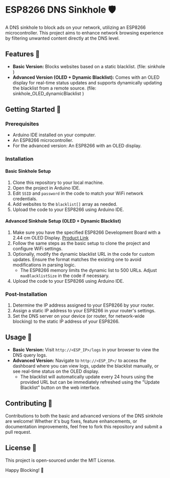 # ESP8266 DNS Sinkhole 🛡️

A DNS sinkhole to block ads on your network, utilizing an ESP8266 microcontroller. This project aims to enhance network browsing experience by filtering unwanted content directly at the DNS level.

## Features 🌟

- **Basic Version:** Blocks websites based on a static blacklist. (file: sinkhole )
- **Advanced Version (OLED + Dynamic Blacklist):** Comes with an OLED display for real-time status updates and supports dynamically updating the blacklist from a remote source. (file: sinkhole_OLED_dynamicBlacklist )

## Getting Started 🚀

### Prerequisites

- Arduino IDE installed on your computer.
- An ESP8266 microcontroller.
- For the advanced version: An ESP8266 with an OLED display.

### Installation

#### Basic Sinkhole Setup

1. Clone this repository to your local machine.
2. Open the project in Arduino IDE.
3. Edit `SSID` and `password` in the code to match your WiFi network credentials.
4. Add websites to the `blacklist[]` array as needed.
5. Upload the code to your ESP8266 using Arduino IDE.

#### Advanced Sinkhole Setup (OLED + Dynamic Blacklist)

1. Make sure you have the specified ESP8266 Development Board with a 2.44 cm OLED Display. [Product Link](https://www.temu.com/esp8266-development-board-with-0-96-inch-oled-display-ch340-driver-esp-12e-wifi-wireless-module-and-micro-usb-works-great-for-arduino-ide-micropython-programming-pin-header-soldered-g-601099516598039.html)
2. Follow the same steps as the basic setup to clone the project and configure WiFi settings.
3. Optionally, modify the dynamic blacklist URL in the code for custom updates. Ensure the format matches the existing one to avoid modifications in parsing logic.
   - The ESP8266 memory limits the dynamic list to 500 URLs. Adjust `maxBlacklistSize` in the code if necessary.
4. Upload the code to your ESP8266 using Arduino IDE.

### Post-Installation

1. Determine the IP address assigned to your ESP8266 by your router.
2. Assign a static IP address to your ESP8266 in your router's settings.
3. Set the DNS server on your device (or router, for network-wide blocking) to the static IP address of your ESP8266.

## Usage 📖

- **Basic Version:** Visit `http://<ESP_IP>/logs` in your browser to view the DNS query logs.
- **Advanced Version:** Navigate to `http://<ESP_IP>/` to access the dashboard where you can view logs, update the blacklist manually, or see real-time status on the OLED display.
  - The blacklist will automatically update every 24 hours using the provided URL but can be immediately refreshed using the "Update Blacklist" button on the web interface.

## Contributing 🤝

Contributions to both the basic and advanced versions of the DNS sinkhole are welcome! Whether it's bug fixes, feature enhancements, or documentation improvements, feel free to fork this repository and submit a pull request.

## License 📜

This project is open-sourced under the MIT License.

Happy Blocking! 🎉
